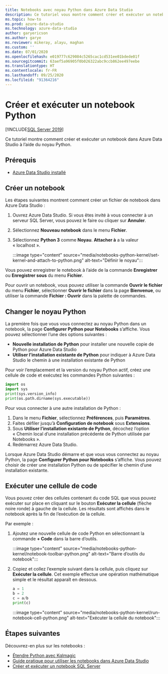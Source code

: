 ```yaml
---
title: Notebooks avec noyau Python dans Azure Data Studio
description: Ce tutoriel vous montre comment créer et exécuter un notebook Python.
ms.topic: how-to
ms.prod: azure-data-studio
ms.technology: azure-data-studio
author: garyericson
ms.author: garye
ms.reviewer: mikeray, alayu, maghan
ms.custom: ''
ms.date: 07/01/2020
ms.openlocfilehash: e019777c629084c5265cac1cd531ee01bdede01f
ms.sourcegitcommit: 63aef5a96905f0b026322abc9ccb862ee497eebe
ms.translationtype: HT
ms.contentlocale: fr-FR
ms.lasthandoff: 09/25/2020
ms.locfileid: "91364216"
---
```

# <a name="create-and-run-a-python-notebook"></a>Créer et exécuter un notebook Python

[!INCLUDE[SQL Server 2019](../../includes/applies-to-version/sqlserver2019.md)]

Ce tutoriel montre comment créer et exécuter un notebook dans Azure Data Studio à l’aide du noyau Python.

## <a name="prerequisites"></a>Prérequis

- [Azure Data Studio installé](../download-azure-data-studio.md)

## <a name="create-a-notebook"></a>Créer un notebook

Les étapes suivantes montrent comment créer un fichier de notebook dans Azure Data Studio :

1. Ouvrez Azure Data Studio. Si vous êtes invité à vous connecter à un serveur SQL Server, vous pouvez le faire ou cliquer sur **Annuler**.

1. Sélectionnez **Nouveau notebook** dans le menu **Fichier**.

1. Sélectionnez **Python 3** comme **Noyau**. **Attacher à** a la valeur « localhost ».

   :::image type="content" source="media/notebooks-python-kernel/set-kernel-and-attach-to-python.png" alt-text="Définir le noyau":::

Vous pouvez enregistrer le notebook à l’aide de la commande **Enregistrer** ou **Enregistrer sous** du menu **Fichier**.

Pour ouvrir un notebook, vous pouvez utiliser la commande **Ouvrir le fichier** du menu **Fichier**, sélectionner **Ouvrir le fichier** dans la page **Bienvenue**, ou utiliser la commande **Fichier : Ouvrir** dans la palette de commandes.

## <a name="change-the-python-kernel"></a>Changer le noyau Python

La première fois que vous vous connectez au noyau Python dans un notebook, la page **Configurer Python pour Notebooks** s’affiche. Vous pouvez sélectionner l’une des options suivantes :

- **Nouvelle installation de Python** pour installer une nouvelle copie de Python pour Azure Data Studio
- **Utiliser l’installation existante de Python** pour indiquer à Azure Data Studio le chemin à une installation existante de Python

Pour voir l’emplacement et la version du noyau Python actif, créez une cellule de code et exécutez les commandes Python suivantes :

```python
import os
import sys
print(sys.version_info)
print(os.path.dirname(sys.executable))
```

Pour vous connecter à une autre installation de Python :

1. Dans le menu **Fichier**, sélectionnez **Préférences**, puis **Paramètres**.
1. Faites défiler jusqu’à **Configuration de notebook** sous **Extensions**.
1. Sous **Utiliser l’installation existante de Python**, décochez l’option « Chemin local d’une installation précédente de Python utilisée par Notebooks ».
1. Redémarrez Azure Data Studio.

Lorsque Azure Data Studio démarre et que vous vous connectez au noyau Python, la page **Configurer Python pour Notebooks** s’affiche. Vous pouvez choisir de créer une installation Python ou de spécifier le chemin d’une installation existante.

## <a name="run-a-code-cell"></a>Exécuter une cellule de code

Vous pouvez créer des cellules contenant du code SQL que vous pouvez exécuter sur place en cliquant sur le bouton **Exécuter la cellule** (flèche noire ronde) à gauche de la cellule. Les résultats sont affichés dans le notebook après la fin de l’exécution de la cellule.

Par exemple :

1. Ajoutez une nouvelle cellule de code Python en sélectionnant la commande **+ Code** dans la barre d’outils.

   :::image type="content" source="media/notebooks-python-kernel/notebook-toolbar-python.png" alt-text="Barre d’outils du notebook":::

1. Copiez et collez l’exemple suivant dans la cellule, puis cliquez sur **Exécuter la cellule**. Cet exemple effectue une opération mathématique simple et le résultat apparaît en dessous.

   ```python
   a = 1
   b = 2
   c = a/b
   print(c)
   ```

   :::image type="content" source="media/notebooks-python-kernel/run-notebook-cell-python.png" alt-text="Exécuter la cellule du notebook":::

## <a name="next-steps"></a>Étapes suivantes

Découvrez-en plus sur les notebooks :

- [Étendre Python avec Kqlmagic](./notebooks-kqlmagic.md)
- [Guide pratique pour utiliser les notebooks dans Azure Data Studio](./notebooks-guidance.md)
- [Créer et exécuter un notebook SQL Server](./notebooks-sql-kernel.md)
